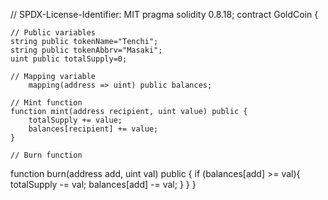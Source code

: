 // SPDX-License-Identifier: MIT
pragma solidity 0.8.18;
contract GoldCoin {

    // Public variables
    string public tokenName="Tenchi";
    string public tokenAbbrv="Masaki";
    uint public totalSupply=0;

    // Mapping variable 
        mapping(address => uint) public balances;

    // Mint function
    function mint(address recipient, uint value) public {
        totalSupply += value;
        balances[recipient] += value;
    }
    
    // Burn function
function burn(address add, uint val) public {
        if (balances[add] >= val){
        totalSupply -= val;
        balances[add] -= val; 
        }
    }
}
